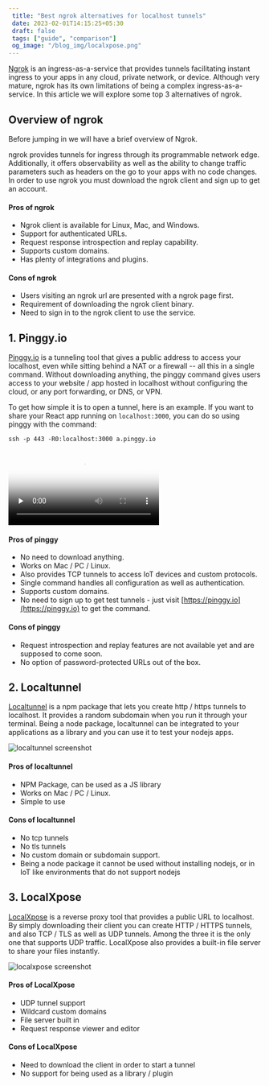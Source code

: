 ```yaml
---
 title: "Best ngrok alternatives for localhost tunnels" 
 date: 2023-02-01T14:15:25+05:30 
 draft: false 
 tags: ["guide", "comparison"]
 og_image: "/blog_img/localxpose.png"
---
```


<a href="https://ngrok.com" target="_blank">Ngrok</a> is an ingress-as-a-service that provides tunnels facilitating instant ingress to your apps in any cloud, private network, or device.
Although very mature, ngrok has its own limitations of being a complex ingress-as-a-service. In this article we will explore some top 3 alternatives of ngrok.

## Overview of ngrok
Before jumping in we will have a brief overview of Ngrok.

ngrok provides tunnels for ingress through its programmable network edge. Additionally, it offers observability as well as the ability to change traffic parameters such as headers on the go to your apps with no code changes. In order to use ngrok you must download the ngrok client and sign up to get an account.

#### Pros of ngrok

* Ngrok client is available for Linux, Mac, and Windows.
* Support for authenticated URLs.
* Request response introspection and replay capability.
* Supports custom domains.
* Has plenty of integrations and plugins.

#### Cons of ngrok

* Users visiting an ngrok url are presented with a ngrok page first.
* Requirement of downloading the ngrok client binary.
* Need to sign in to the ngrok client to use the service.

## 1. Pinggy.io

[Pinggy.io](https://pinggy.io) is a tunneling tool that gives a public address to access your localhost, even while sitting behind a NAT or a firewall -- all this in a single command. Without downloading anything, the pinggy command gives users access to your website / app hosted in localhost without configuring the cloud, or any port forwarding, or DNS, or VPN.

To get how simple it is to open a tunnel, here is an example. If you want to share your React app running on `localhost:3000`, you can do so using pinggy with the command:
```
ssh -p 443 -R0:localhost:3000 a.pinggy.io
```
<div class="my-2 videocontainer ratio ratio-16x9">
                    <video preload="none" onclick="this.paused?this.play():this.pause();" loop poster="/assets/tunnelvideothumb.jpg" >
                        <source src="/assets/tunnelvideo.mp4" type="video/mp4">
                        Your browser does not support HTML video.
                      </video>
</div>

#### Pros of pinggy

* No need to download anything.
* Works on Mac / PC / Linux.
* Also provides TCP tunnels to access IoT devices and custom protocols.
* Single command handles all configuration as well as authentication.
* Supports custom domains.
* No need to sign up to get test tunnels - just visit [https://pinggy.io](https://pinggy.io) to get the command.

#### Cons of pinggy

* Request introspection and replay features are not available yet and are supposed to come soon.
* No option of password-protected URLs out of the box.



## 2. Localtunnel

[Localtunnel](https://localtunnel.github.io/www/) is a npm package that lets you create http / https tunnels to localhost. It provides a random subdomain when you run it through your terminal. Being a node package, localtunnel can be integrated to your applications as a library and you can use it to test your nodejs apps.

<img src="/blog_img/localtunnel.png" alt="localtunnel screenshot">

#### Pros of localtunnel

* NPM Package, can be used as a JS library
* Works on Mac / PC / Linux.
* Simple to use

#### Cons of localtunnel

* No tcp tunnels
* No tls tunnels
* No custom domain or subdomain support.
* Being a node package it cannot be used without installing nodejs, or in IoT like environments that do not support nodejs



## 3. LocalXpose

[LocalXpose](https://localxpose.io/) is a reverse proxy tool that provides a public URL to localhost. By simply downloading their client you can create HTTP / HTTPS tunnels, and also TCP / TLS as well as UDP tunnels. Among the three it is the only one that supports UDP traffic. LocalXpose also provides a built-in file server to share your files instantly. 

<img src="/blog_img/localxpose.png" alt="localxpose screenshot">

#### Pros of LocalXpose

* UDP tunnel support
* Wildcard custom domains
* File server built in
* Request response viewer and editor

#### Cons of LocalXpose

* Need to download the client in order to start a tunnel
* No support for being used as a library / plugin
